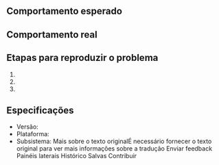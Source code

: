 ## Comportamento esperado


## Comportamento real


## Etapas para reproduzir o problema

   1.
   1.
   1.

## Especificações

   - Versão:
   - Plataforma:
   - Subsistema: 
Mais sobre o texto originalÉ necessário fornecer o texto original para ver mais informações sobre a tradução
Enviar feedback
Painéis laterais
Histórico
Salvas
Contribuir